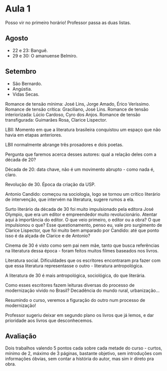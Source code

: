 Aula 1
======

Posso vir no primeiro horário! Professor passa as duas listas.

Agosto
------

- 22 e 23: Banguê.
- 29 e 30: O amanuense Belmiro.

Setembro
--------

- São Bernardo.
- Angústia.
- Vidas Secas.

Romance de tensão mínima: José Lins, Jorge Amado, Érico Veríssimo.
Romance de tensão crítica: Graciliano, José Lins.
Romance de tensão interiorizada: Lúcio Cardoso, Cyro dos Anjos.
Romance de tensão transfigurada: Guimarães Rosa, Clarice Lispector.

LBII: Momento em que a literatura brasileira conquistou um espaço que não havia em etapas anteriores.

LBII normalmente abrange três prosadores e dois poetas.

Pergunta que faremos acerca desses autores: qual a relação deles com a década de 20?

Década de 20: data chave, não é um movimento abrupto - como nada é, claro.

Revolução de 30. Época da criação da USP.

Antonio Candido: começou na sociologia, logo se tornou um crítico literário de intervenção, que intervém na literatura, sugere rumos a ela.

Surto literário da década de 30 foi muito impulsionado pela editora José Olympio, que era um editor e empreendedor muito revolucionário. Atentar aqui à importância do editor. O que veio primeiro, o editor ou a obra? O que impulsionou o que? Esse questionamento, penso eu, vale pro surgimento de Clarice Lispector, que foi muito bem amparado por Candido: até que ponto isso é da alçada de Clarice e de Antonio?

Cinema de 30 é visto como sem pai nem mãe, tanto que busca referências na literatura dessa época - foram feitos muitos filmes baseados nos livros.

Literatura social. Dificuldades que os escritores encontraram pra fazer com que essa literatura representasse o outro - literatura antropológica.

A literatura de 30 é mais antropológica, sociológica, do que literária.

Como esses escritores fazem leituras diversas do processo de modernização vivido no Brasil? Decadência do mundo rural, urbanização...

Resumindo o curso, veremos a figuração do outro num processo de modernização!

Professor sugeriu deixar em segundo plano os livros que já lemos, e dar prioridade aos livros que desconhecemos.

Avaliação
---------

Dois trabalhos valendo 5 pontos cada sobre cada metade do curso - curtos, mínimo de 2, máximo de 3 páginas, bastante objetivo, sem introduções com informações óbvias, sem contar a história do autor, mas sim ir direto pra obra.
